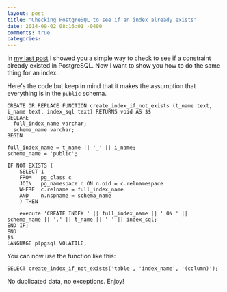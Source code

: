 ```yaml
---
layout: post
title: "Checking PostgreSQL to see if an index already exists"
date: 2014-09-02 08:16:01 -0400
comments: true
categories: 
---
```

In [my last post](http://blog.timmattison.com/archives/2014/09/02/checking-postgresql-to-see-if-a-constraint-already-exists/) I showed you a simple way to check to see if a constraint already existed in PostgreSQL.  Now I want to show you how to do the same thing for an index.

Here's the code but keep in mind that it makes the assumption that everything is in the `public` schema.

```
CREATE OR REPLACE FUNCTION create_index_if_not_exists (t_name text, i_name text, index_sql text) RETURNS void AS $$
DECLARE
  full_index_name varchar;
  schema_name varchar;
BEGIN

full_index_name = t_name || '_' || i_name;
schema_name = 'public';

IF NOT EXISTS (
    SELECT 1
    FROM   pg_class c
    JOIN   pg_namespace n ON n.oid = c.relnamespace
    WHERE  c.relname = full_index_name
    AND    n.nspname = schema_name
    ) THEN

    execute 'CREATE INDEX ' || full_index_name || ' ON ' || schema_name || '.' || t_name || ' ' || index_sql;
END IF;
END
$$
LANGUAGE plpgsql VOLATILE;
```

You can now use the function like this:

```
SELECT create_index_if_not_exists('table', 'index_name', '(column)');
```

No duplicated data, no exceptions.  Enjoy!